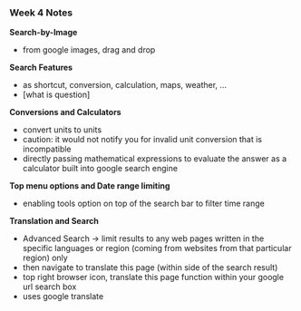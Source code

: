### Week 4 Notes

**Search-by-Image**
- from google images, drag and drop

**Search Features**
- as shortcut, conversion, calculation, maps, weather, ...
- [what is question]

**Conversions and Calculators**
- convert units to units
- caution: it would not notify you for invalid unit conversion that is incompatible
- directly passing mathematical expressions to evaluate the answer as a calculator built into google search engine

**Top menu options and Date range limiting**
- enabling tools option on top of the search bar to filter time range

**Translation and Search**
- Advanced Search -> limit results to any web pages written in the specific languages or region (coming from websites from that particular region) only
- then navigate to translate this page (within side of the search result)
- top right browser icon, translate this page function within your google url search box
- uses google translate
